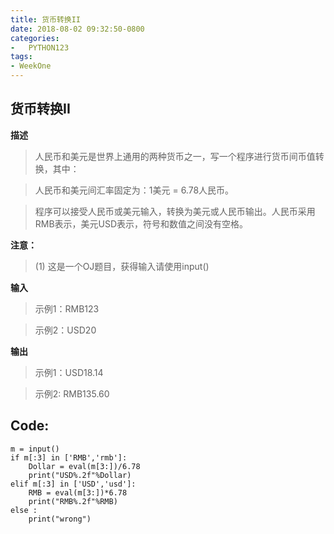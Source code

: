 ```yaml
---
title: 货币转换II
date: 2018-08-02 09:32:50-0800
categories:
-   PYTHON123
tags:
- WeekOne
---
```

## 货币转换II
**描述**
>人民币和美元是世界上通用的两种货币之一，写一个程序进行货币间币值转换，其中：  

>人民币和美元间汇率固定为：1美元 = 6.78人民币。  

>程序可以接受人民币或美元输入，转换为美元或人民币输出。人民币采用RMB表示，美元USD表示，符号和数值之间没有空格。  

**注意：**

>(1) 这是一个OJ题目，获得输入请使用input()  

**输入**  

>示例1：RMB123  

>示例2：USD20

**输出**  

>示例1：USD18.14  

>示例2: RMB135.60

## Code:  

``` 
m = input()
if m[:3] in ['RMB','rmb']:
    Dollar = eval(m[3:])/6.78
    print("USD%.2f"%Dollar)
elif m[:3] in ['USD','usd']:
    RMB = eval(m[3:])*6.78
    print("RMB%.2f"%RMB)
else :
    print("wrong")
```
